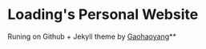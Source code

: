 # Loading's Personal Website

Runing on Github + Jekyll theme by [Gaohaoyang](https://github.com/Gaohaoyang/gaohaoyang.github.io)**
